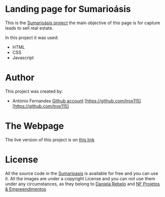 # Landing page for Sumarioásis

This is the [Sumarioásis project](https://www.facebook.com/Sum%C3%A1rioasis-104084740968341/?__tn__=%2Cd%2CP-R&eid=ARD9UDMYo2eLSu963xyH4QjPdX_-7yrFog2p8x749u-4gz9At-zb_w8bW6G5-yjr3W2XbGYd9g1w3WxK) the main objective of this page is for capture leads to sell real estate.

In this project it was used:

* HTML
* CSS
* Javascript



# Author

This project was created by:

* António Fernandes [Github account](https://github.com/trox115) [https://github.com/trox115][https://github.com/trox115] 


# The Webpage

The live version of this project is on [this link](https://raw.githack.com/trox115/sumarioasis/develop/index.html)

# License

All the source code in the [Sumarioasis]() is available for free and you can use it. 
All the images are under a copyright License and you can not use them under any circumstances, as they belong to [Daniela Rebelo](https://www.facebook.com/danielarebeloarquiteta/) and [NF Projetos & Empreendimentos](https://www.facebook.com/NF-Projetos-Empreendimentos-180484209342073/)